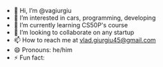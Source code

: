 - 👋 Hi, I’m @vagiurgiu
- 👀 I’m interested in cars, programming, developing
- 🌱 I’m currently learning CS50P's course
- 💞️ I’m looking to collaborate on any startup
- 📫 How to reach me at vlad.giurgiu45@gmail.com
- 😄 Pronouns: he/him
- ⚡ Fun fact:

<!---
vagiurgiu/vagiurgiu is a ✨ special ✨ repository because its `README.md` (this file) appears on your GitHub profile.
You can click the Preview link to take a look at your changes.
--->
